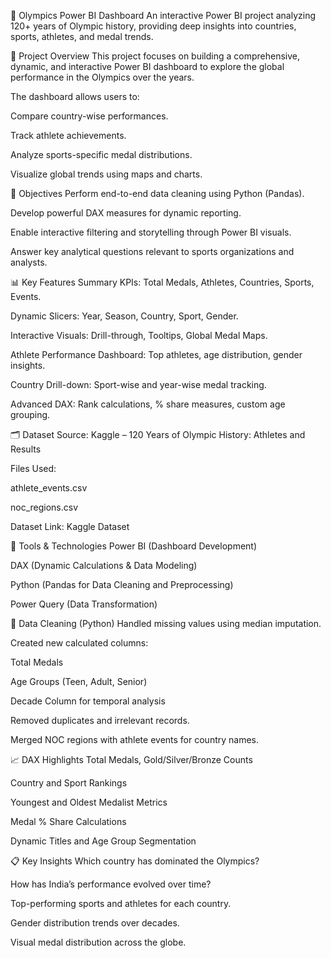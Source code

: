 🏅 Olympics Power BI Dashboard
An interactive Power BI project analyzing 120+ years of Olympic history, providing deep insights into countries, sports, athletes, and medal trends.

📂 Project Overview
This project focuses on building a comprehensive, dynamic, and interactive Power BI dashboard to explore the global performance in the Olympics over the years.

The dashboard allows users to:

Compare country-wise performances.

Track athlete achievements.

Analyze sports-specific medal distributions.

Visualize global trends using maps and charts.

🎯 Objectives
Perform end-to-end data cleaning using Python (Pandas).

Develop powerful DAX measures for dynamic reporting.

Enable interactive filtering and storytelling through Power BI visuals.

Answer key analytical questions relevant to sports organizations and analysts.

📊 Key Features
Summary KPIs: Total Medals, Athletes, Countries, Sports, Events.

Dynamic Slicers: Year, Season, Country, Sport, Gender.

Interactive Visuals: Drill-through, Tooltips, Global Medal Maps.

Athlete Performance Dashboard: Top athletes, age distribution, gender insights.

Country Drill-down: Sport-wise and year-wise medal tracking.

Advanced DAX: Rank calculations, % share measures, custom age grouping.

🗂️ Dataset
Source: Kaggle – 120 Years of Olympic History: Athletes and Results

Files Used:

athlete_events.csv

noc_regions.csv

Dataset Link: Kaggle Dataset

🔧 Tools & Technologies
Power BI (Dashboard Development)

DAX (Dynamic Calculations & Data Modeling)

Python (Pandas for Data Cleaning and Preprocessing)

Power Query (Data Transformation)

🧹 Data Cleaning (Python)
Handled missing values using median imputation.

Created new calculated columns:

Total Medals

Age Groups (Teen, Adult, Senior)

Decade Column for temporal analysis

Removed duplicates and irrelevant records.

Merged NOC regions with athlete events for country names.

📈 DAX Highlights
Total Medals, Gold/Silver/Bronze Counts

Country and Sport Rankings

Youngest and Oldest Medalist Metrics

Medal % Share Calculations

Dynamic Titles and Age Group Segmentation

📋 Key Insights
Which country has dominated the Olympics?

How has India’s performance evolved over time?

Top-performing sports and athletes for each country.

Gender distribution trends over decades.

Visual medal distribution across the globe.
